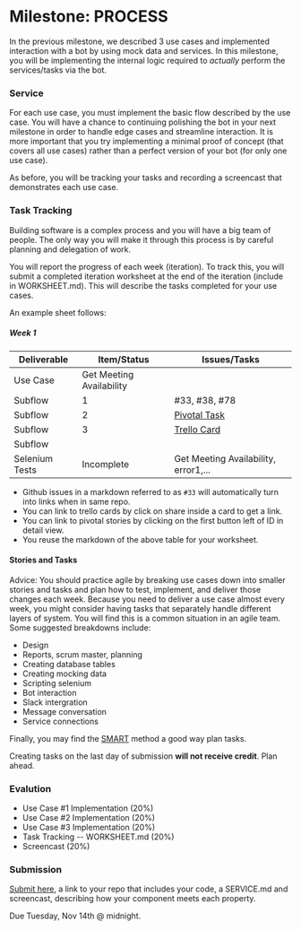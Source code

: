 # Milestone: PROCESS

In the previous milestone, we described 3 use cases and implemented interaction with a bot by using mock data and services. In this milestone, you will be implementing the internal logic required to *actually* perform the services/tasks via the bot.

### Service

For each use case, you must implement the basic flow described by the use case. You will have a chance to continuing polishing the bot in your next milestone in order to handle edge cases and streamline interaction. It is more important that you try implementing a minimal proof of concept (that covers all use cases) rather than a perfect version of your bot (for only one use case).

As before, you will be tracking your tasks and recording a screencast that demonstrates each use case.

### Task Tracking

Building software is a complex process and you will have a big team of people. The only way you will make it through this process is by careful planning and delegation of work.

You will report the progress of each week (iteration). To track this, you will submit a completed iteration worksheet at the end of the iteration (include in WORKSHEET.md). This will describe the tasks completed for your use cases.

An example sheet follows:

##### Week 1

| Deliverable   | Item/Status   |  Issues/Tasks
| ------------- | ------------  |  ------------
| Use Case      | Get Meeting Availability          | &nbsp;
| Subflow      | 1             |  #33, #38, #78
| Subflow      | 2             |  [Pivotal Task](https://www.pivotaltracker.com/story/show/114636091)
| Subflow      | 3             |  [Trello Card](https://trello.com/c/diA1DaMw)
| Subflow      | &nbsp;        | &nbsp;
| Selenium Tests| Incomplete    | Get Meeting Availability, error1,...

* Github issues in a markdown referred to as `#33` will automatically turn into links when in same repo.
* You can link to trello cards by click on share inside a card to get a link.
* You can link to pivotal stories by clicking on the first button left of ID in detail view.
* You reuse the markdown of the above table for your worksheet.

#### Stories and Tasks

Advice: You should practice agile by breaking use cases down into smaller stories and tasks and plan how to test, implement, and deliver those changes each week. Because you need to deliver a use case almost every week, you might consider having tasks that separately handle different layers of system. You will find this is a common situation in an agile team. Some suggested breakdowns include:

* Design
* Reports, scrum master, planning
* Creating database tables
* Creating mocking data
* Scripting selenium
* Bot interaction
* Slack intergration
* Message conversation
* Service connections 

Finally, you may find the [SMART](https://www.mindtools.com/pages/article/smart-goals.htm) method a good way plan tasks.

Creating tasks on the last day of submission **will not receive credit**. Plan ahead.


### Evalution

* Use Case #1 Implementation (20%)
* Use Case #2 Implementation (20%)
* Use Case #3 Implementation (20%)
* Task Tracking -- WORKSHEET.md (20%)
* Screencast (20%)

### Submission

[Submit here](https://docs.google.com/forms/d/e/1FAIpQLSeaSKYWXDYvURLPuW9XlIAPAQlq6YW5NvAe8a0Ja4oiRekJOw/viewform?usp=sf_link), a link to your repo that includes your code, a SERVICE.md and screencast, describing how your component meets each property.

Due Tuesday, Nov 14th @ midnight.
